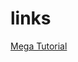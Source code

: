 # links
[Mega Tutorial](http://blog.miguelgrinberg.com/post/the-flask-mega-tutorial-part-i-hello-world)
